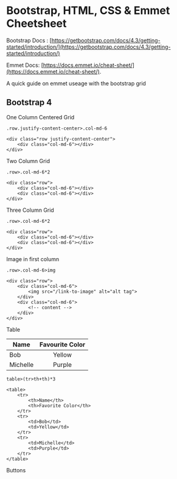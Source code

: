 # Bootstrap, HTML, CSS & Emmet Cheetsheet
Bootstrap Docs : [https://getbootstrap.com/docs/4.3/getting-started/introduction/](https://getbootstrap.com/docs/4.3/getting-started/introduction/)

Emmet Docs: [https://docs.emmet.io/cheat-sheet/](https://docs.emmet.io/cheat-sheet/).

A quick guide on emmet useage with the bootstrap grid

## Bootstrap 4 
One Column Centered Grid
```
.row.justify-content-center>.col-md-6

<div class="row justify-content-center">
    <div class="col-md-6"></div>
</div>
```

Two Column Grid
```
.row>.col-md-6*2

<div class="row">
    <div class="col-md-6"></div>
    <div class="col-md-6"></div>
</div>
```

Three Column Grid
```
.row>.col-md-6*2

<div class="row">
    <div class="col-md-6"></div>
    <div class="col-md-6"></div>
</div>
```

Image in first column
```
.row>.col-md-6>img

<div class="row">
    <div class="col-md-6">
        <img src="/link-to-image" alt="alt tag">
    </div>
    <div class="col-md-6">
        <!-- content -->
    </div>
</div>
```

Table

|Name|Favourite Color|
| - |:--:|
| Bob | Yellow |
| Michelle | Purple |

```
table>(tr>th+th)*3 

<table>
    <tr>
        <th>Name</th>
        <th>Favorite Color</th>
    </tr>
    <tr>
        <td>Bob</td>
        <td>Yellow</td>
    </tr>
    <tr>
        <td>Michelle</td>
        <td>Purple</td>
    </tr>
</table>
```

Buttons

